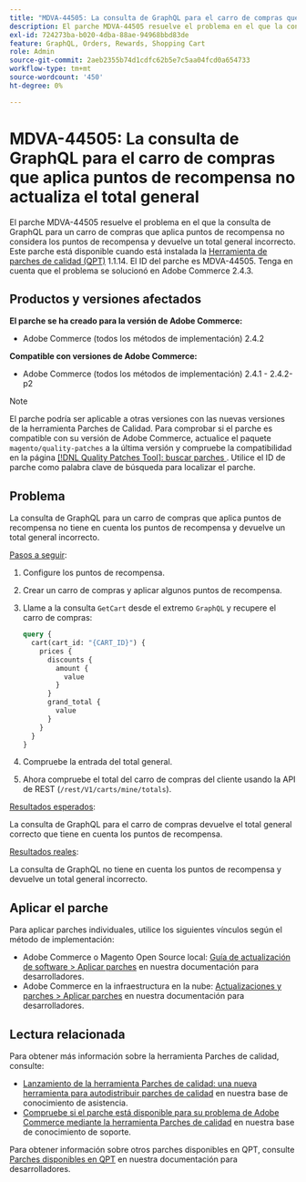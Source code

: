 ```yaml
---
title: "MDVA-44505: La consulta de GraphQL para el carro de compras que aplica puntos de recompensa no actualiza el total general"
description: El parche MDVA-44505 resuelve el problema en el que la consulta de GraphQL para un carro de compras que aplica puntos de recompensa no considera los puntos de recompensa y devuelve un total general incorrecto. Este parche está disponible cuando está instalada la [Quality Patches Tool (QPT)](/help/announcements/adobe-commerce-announcements/magento-quality-patches-released-new-tool-to-self-serve-quality-patches.md) 1.1.14. El ID del parche es MDVA-44505. Tenga en cuenta que el problema se solucionó en Adobe Commerce 2.4.3.
exl-id: 724273ba-b020-4dba-88ae-94968bbd83de
feature: GraphQL, Orders, Rewards, Shopping Cart
role: Admin
source-git-commit: 2aeb2355b74d1cdfc62b5e7c5aa04fcd0a654733
workflow-type: tm+mt
source-wordcount: '450'
ht-degree: 0%

---
```


# MDVA-44505: La consulta de GraphQL para el carro de compras que aplica puntos de recompensa no actualiza el total general

El parche MDVA-44505 resuelve el problema en el que la consulta de GraphQL para un carro de compras que aplica puntos de recompensa no considera los puntos de recompensa y devuelve un total general incorrecto. Este parche está disponible cuando está instalada la [Herramienta de parches de calidad (QPT)](/help/announcements/adobe-commerce-announcements/magento-quality-patches-released-new-tool-to-self-serve-quality-patches.md) 1.1.14. El ID del parche es MDVA-44505. Tenga en cuenta que el problema se solucionó en Adobe Commerce 2.4.3.

## Productos y versiones afectados

**El parche se ha creado para la versión de Adobe Commerce:**

* Adobe Commerce (todos los métodos de implementación) 2.4.2

**Compatible con versiones de Adobe Commerce:**

* Adobe Commerce (todos los métodos de implementación) 2.4.1 - 2.4.2-p2

>[!NOTE]
>
>El parche podría ser aplicable a otras versiones con las nuevas versiones de la herramienta Parches de Calidad. Para comprobar si el parche es compatible con su versión de Adobe Commerce, actualice el paquete `magento/quality-patches` a la última versión y compruebe la compatibilidad en la página [[!DNL Quality Patches Tool]: buscar parches ](https://experienceleague.adobe.com/tools/commerce-quality-patches/index.html?lang=es). Utilice el ID de parche como palabra clave de búsqueda para localizar el parche.

## Problema

La consulta de GraphQL para un carro de compras que aplica puntos de recompensa no tiene en cuenta los puntos de recompensa y devuelve un total general incorrecto.

<u>Pasos a seguir</u>:

1. Configure los puntos de recompensa.
1. Crear un carro de compras y aplicar algunos puntos de recompensa.
1. Llame a la consulta `GetCart` desde el extremo `GraphQL` y recupere el carro de compras:

   ```GraphQL
   query {
     cart(cart_id: "{CART_ID}") {
       prices {
         discounts {
           amount {
             value
           }
         }
         grand_total {
           value
         }
       }
     }
   }
   ```

1. Compruebe la entrada del total general.
1. Ahora compruebe el total del carro de compras del cliente usando la API de REST (`/rest/V1/carts/mine/totals`).

<u>Resultados esperados</u>:

La consulta de GraphQL para el carro de compras devuelve el total general correcto que tiene en cuenta los puntos de recompensa.

<u>Resultados reales</u>:

La consulta de GraphQL no tiene en cuenta los puntos de recompensa y devuelve un total general incorrecto.

## Aplicar el parche

Para aplicar parches individuales, utilice los siguientes vínculos según el método de implementación:

* Adobe Commerce o Magento Open Source local: [Guía de actualización de software > Aplicar parches](https://experienceleague.adobe.com/es/docs/commerce-operations/tools/quality-patches-tool/usage) en nuestra documentación para desarrolladores.
* Adobe Commerce en la infraestructura en la nube: [Actualizaciones y parches > Aplicar parches](https://experienceleague.adobe.com/es/docs/commerce-cloud-service/user-guide/develop/upgrade/apply-patches) en nuestra documentación para desarrolladores.

## Lectura relacionada

Para obtener más información sobre la herramienta Parches de calidad, consulte:

* [Lanzamiento de la herramienta Parches de calidad: una nueva herramienta para autodistribuir parches de calidad](/help/announcements/adobe-commerce-announcements/magento-quality-patches-released-new-tool-to-self-serve-quality-patches.md) en nuestra base de conocimiento de asistencia.
* [Compruebe si el parche está disponible para su problema de Adobe Commerce mediante la herramienta Parches de calidad](/help/support-tools/patches-available-in-qpt-tool/check-patch-for-magento-issue-with-magento-quality-patches.md) en nuestra base de conocimiento de soporte.

Para obtener información sobre otros parches disponibles en QPT, consulte [Parches disponibles en QPT](https://experienceleague.adobe.com/tools/commerce-quality-patches/index.html?lang=es) en nuestra documentación para desarrolladores.
